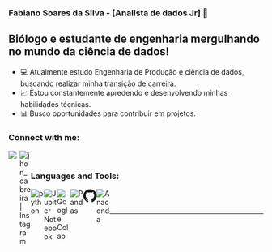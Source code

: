 ### Fabiano Soares da Silva - [Analista de dados Jr] 👋

## Biólogo e estudante de engenharia mergulhando no mundo da ciência de dados!

- 💻 Atualmente estudo Engenharia de Produção e ciência de dados, buscando realizar minha transição de carreira.
- 📈 Estou constantemente apredendo e desenvolvendo minhas habilidades técnicas.
- 📊 Busco oportunidades para contribuir em projetos.

### Connect with me:

[<img align="left"  width="22px" src="https://cdn.jsdelivr.net/npm/simple-icons@3.4.0/icons/linkedin.svg" />](https://www.linkedin.com/in/fabiano-soares-da-silva-b312233a/)

[<img align="left" alt="jhon_cabreira | Instagram" width="22px" src="https://upload.wikimedia.org/wikipedia/commons/5/58/Instagram-Icon.png" />](https://www.instagram.com/fabianobio/)


<br />

### Languages and Tools:

<img align="left" alt="python" width="26px" src="https://cdn3.iconfinder.com/data/icons/logos-and-brands-adobe/512/267_Python-512.png" />

<img align="left" alt="Jupiter Notebook" width="26px" src="https://jupyter.org/assets/main-logo.svg" />

<img align="left" alt="Google Colab" width="26px" src="https://miro.medium.com/max/320/1*dWlg8C46t_ZJ9P8rc-RyWg.png" />

<img align="left" alt="Pandas" width="26px" src="https://cdn.jsdelivr.net/npm/simple-icons@3.4.0/icons/pandas.svg" />

<img align="left" alt="GitHub" width="26px" src="https://raw.githubusercontent.com/github/explore/78df643247d429f6cc873026c0622819ad797942/topics/github/github.png" />

<img align="left" alt="Anaconda" width="26px" src="https://www.clipartmax.com/png/small/349-3490136_anaconda-icon-anaconda-python-icon.png" />

<br />
<br />


---
